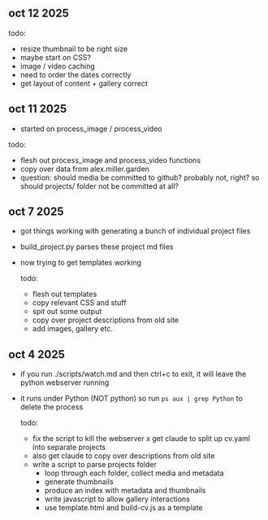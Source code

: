 oct 12 2025
-----------

todo:
- resize thumbnail to be right size
- maybe start on CSS?
- image / video caching
- need to order the dates correctly
- get layout of content + gallery correct

oct 11 2025
-----------

- started on process_image / process_video

todo:
- flesh out process_image and process_video functions
- copy over data from alex.miller.garden
- question: should media be committed to github? probably not, right? so should projects/ folder not be committed at all?

oct 7 2025
----------

- got things working with generating a bunch of individual project files
- build_project.py parses these project md files
- now trying to get templates working

  todo:
  - flesh out templates
  - copy relevant CSS and stuff
  - spit out some output
  - copy over project descriptions from old site
  - add images, gallery etc. 

oct 4 2025
----------

- if you run ./scripts/watch.md and then ctrl+c to exit, it will leave the python webserver running
- it runs under Python (NOT python) so run `ps aux | grep Python` to delete the process

  todo:
  - fix the script to kill the webserver
  x get claude to split up cv.yaml into separate projects
  - also get claude to copy over descriptions from old site
  - write a script to parse projects folder
    - loop through each folder, collect media and metadata
    - generate thumbnails
    - produce an index with metadata and thumbnails
    - write javascript to allow gallery interactions
    - use template.html and build-cv.js as a template
